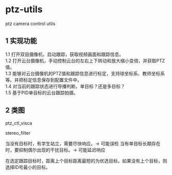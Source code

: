 # ptz-utils
ptz camera control utils   





## 1 实现功能  
1.1 打开双目摄像机，启动跟踪，获取视频画面和跟踪信息。   
1.2 打开云台摄像机，手动控制云台的左右上下转动和放大缩小变倍，并获取PTZ值。   
1.3 能够对云台摄像机的PTZ值和跟踪信息进行标定，支持球坐标系、教师坐标系等。并把标定信息保存到配置文件中。   
1.4 对当前的跟踪状态进行导播判断。单目标？还是多目标？     
1.5 基于PID单目标的云台跟踪拍摄。    


## 2 类图 

ptz_ctl_visca
	


stereo_filter


当没有目标时，有学生站立，需要尽快响应。-> 可能误检
当有单目标长期存在时，要抑制偶尔出现的干扰目标。-> 可能延迟响应



在选定跟踪目标时，距离上个目标距离最短的为优选目标。如果没有上个目标，则选择ID号最小的目标。














































